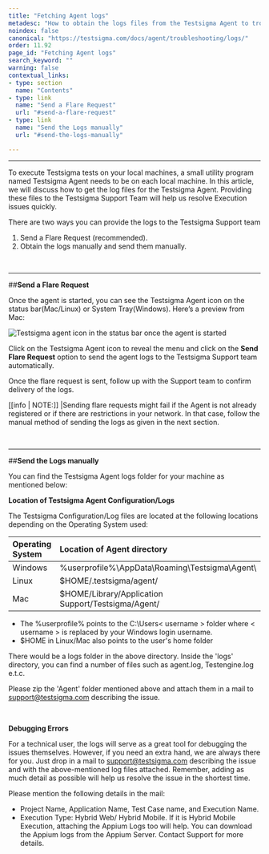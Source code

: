```yaml
---
title: "Fetching Agent logs"
metadesc: "How to obtain the logs files from the Testsigma Agent to troubleshoot the errors."
noindex: false
canonical: "https://testsigma.com/docs/agent/troubleshooting/logs/"
order: 11.92
page_id: "Fetching Agent logs"
search_keyword: ""
warning: false
contextual_links:
- type: section
  name: "Contents"
- type: link
  name: "Send a Flare Request"
  url: "#send-a-flare-request"
- type: link
  name: "Send the Logs manually"
  url: "#send-the-logs-manually"

---
```


---

To execute Testsigma tests on your local machines, a small utility program named Testsigma Agent needs to be on each local machine. In this article, we will discuss how to get the log files for the Testsigma Agent. Providing these files to the Testsigma Support Team will help us resolve Execution issues quickly.

There are two ways you can provide the logs to the Testsigma Support team
1. Send a Flare Request (recommended).
2. Obtain the logs manually and send them manually.

<br>



---
##**Send a Flare Request**

Once the agent is started, you can see the Testsigma Agent icon on the status bar(Mac/Linux) or System Tray(Windows). Here’s a preview from Mac:

![Testsigma agent icon in the status bar once the agent is started](https://docs.testsigma.com/images/logs/testsigma-agent-icon-once-started-logs.png)

Click on the Testsigma Agent icon to reveal the menu and click on the **Send Flare Request** option to send the agent logs to the Testsigma Support team automatically.

Once the flare request is sent, follow up with the Support team to confirm delivery of the logs.

[[info | NOTE:]]
|Sending flare requests might fail if the Agent is not already registered or if there are restrictions in your network. In that case, follow the manual method of sending the logs as given in the next section.

<br>

---
##**Send the Logs manually**

You can find the Testsigma Agent logs folder for your machine as mentioned below:

**Location of Testsigma Agent Configuration/Logs**

The Testsigma Configuration/Log files are located at the following locations depending on the Operating System used:

| Operating System   | Location of Agent directory | 
| :---        | :---   | 
| Windows    |  %userprofile%\AppData\Roaming\Testsigma\Agent\    | 
| Linux  | $HOME/.testsigma/agent/        | 
| Mac   | $HOME/Library/Application Support/Testsigma/Agent/  |

- The %userprofile% points to the C:\Users\< username > folder where < username > is replaced by your Windows login username.
- $HOME in Linux/Mac also points to the user's home folder

There would be a logs folder in the above directory. Inside the 'logs' directory, you can find a number of files such as agent.log, Testengine.log e.t.c.

Please zip the 'Agent' folder mentioned above and attach them in a mail to support@testsigma.com describing the issue.

<br>

**Debugging Errors**

For a technical user, the logs will serve as a great tool for debugging the issues themselves. However, if you need an extra hand, we are always there for you. Just drop in a mail to support@testsigma.com describing the issue and with the above-mentioned log files attached. Remember, adding as much detail as possible will help us resolve the issue in the shortest time.

Please mention the following details in the mail:

* Project Name, Application Name, Test Case name, and Execution Name.
* Execution Type: Hybrid Web/ Hybrid Mobile. If it is Hybrid Mobile Execution, attaching the Appium Logs too will help. You can download the Appium logs from the Appium Server. Contact Support for more details.
